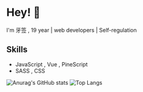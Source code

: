 
# Hey! 👋

I'm 牙签 , 19 year | web developers | Self-regulation

## Skills

-  JavaScript , Vue , PineScript
-  SASS , CSS

![Anurag's GitHub stats](https://github-readme-stats.vercel.app/api?username=phrynus&show_icons=true&hide=issues,contribs&hide_border=true&show_owner=false)
![Top Langs](https://github-readme-stats.vercel.app/api/top-langs/?username=phrynus&layout=compact&hide=HTML&hide_border=true&card_width=476)
